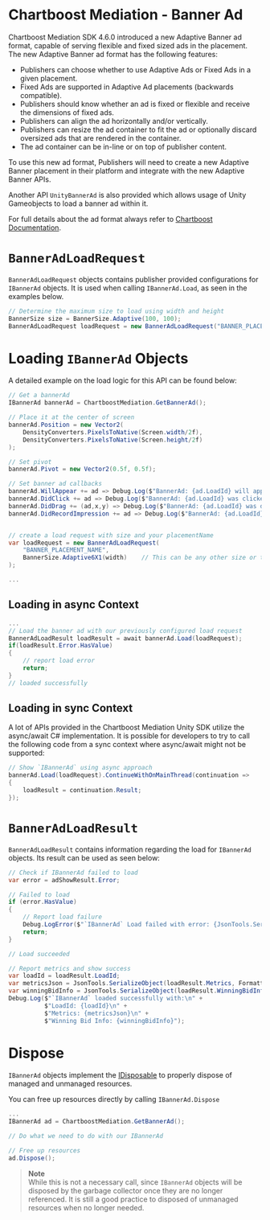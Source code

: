 # Chartboost Mediation - Banner Ad

Chartboost Mediation SDK 4.6.0 introduced a new Adaptive Banner ad format, capable of serving flexible and fixed sized ads in the placement. The new Adaptive Banner ad format has the following features:

* Publishers can choose whether to use Adaptive Ads or Fixed Ads in a given placement.
* Fixed Ads are supported in Adaptive Ad placements (backwards compatible).
* Publishers should know whether an ad is fixed or flexible and receive the dimensions of fixed ads.
* Publishers can align the ad horizontally and/or vertically.
* Publishers can resize the ad container to fit the ad or optionally discard oversized ads that are rendered in the container.
* The ad container can be in-line or on top of publisher content.

To use this new ad format, Publishers will need to create a new Adaptive Banner placement in their platform and integrate with the new Adaptive Banner APIs.

Another API `UnityBannerAd` is also provided which allows usage of Unity Gameobjects to load a banner ad within it.

For full details about the ad format always refer to [Chartboost Documentation](https://docs.chartboost.com/en/mediation/integrate/unity/load-ads/#banner-ad-objects).

# `BannerAdLoadRequest`

`BannerAdLoadRequest` objects contains publisher provided configurations for `IBannerAd` objects. It is used when calling `IBannerAd.Load`, as seen in the examples below.

```csharp
// Determine the maximum size to load using width and height
BannerSize size = BannerSize.Adaptive(100, 100);
BannerAdLoadRequest loadRequest = new BannerAdLoadRequest("BANNER_PLACEMENT_NAME", size);
```

# Loading `IBannerAd` Objects

A detailed example on the load logic for this API can be found below:

```csharp
// Get a bannerAd
IBannerAd bannerAd = ChartboostMediation.GetBannerAd();

// Place it at the center of screen
bannerAd.Position = new Vector2(
    DensityConverters.PixelsToNative(Screen.width/2f),
    DensityConverters.PixelsToNative(Screen.height/2f)
);

// Set pivot
bannerAd.Pivot = new Vector2(0.5f, 0.5f);

// Set banner ad callbacks
bannerAd.WillAppear += ad => Debug.Log($"BannerAd: {ad.LoadId} will appear.");
bannerAd.DidClick += ad => Debug.Log($"BannerAd: {ad.LoadId} was clicked.");
bannerAd.DidDrag += (ad,x,y) => Debug.Log($"BannerAd: {ad.LoadId} was dragged x:{x}/y:{y}.");
bannerAd.DidRecordImpression += ad => Debug.Log($"BannerAd: {ad.LoadId} was clicked.");


// create a load request with size and your placementName
var loadRequest = new BannerAdLoadRequest(
    "BANNER_PLACEMENT_NAME",
    BannerSize.Adaptive6X1(width)    // This can be any other size or the old non-adaptive size like `BannerSize.Standard`
);

...
```

## Loading in async Context
```csharp
...
// Load the banner ad with our previously configured load request
BannerAdLoadResult loadResult = await bannerAd.Load(loadRequest);
if(loadResult.Error.HasValue)
{
    // report load error
    return;
}
// loaded successfully
```

## Loading in sync Context
A lot of APIs provided in the Chartboost Mediation Unity SDK utilize the async/await C# implementation. It is possible for developers to try to call the following code from a sync context where async/await might not be supported:

```csharp
// Show `IBannerAd` using async approach
bannerAd.Load(loadRequest).ContinueWithOnMainThread(continuation =>
{
    loadResult = continuation.Result;
});
```

# `BannerAdLoadResult`

`BannerAdLoadResult` contains information regarding the load for `IBannerAd` objects. Its result can be used as seen below:

```csharp
// Check if IBannerAd failed to load
var error = adShowResult.Error;

// Failed to load
if (error.HasValue)
{
    // Report load failure
    Debug.LogError($"`IBannerAd` Load failed with error: {JsonTools.SerializeObject(error.Value, Formatting.Indented)}");
    return;
}

// Load succeeded

// Report metrics and show success
var loadId = loadResult.LoadId;
var metricsJson = JsonTools.SerializeObject(loadResult.Metrics, Formatting.Indented);
var winningBidInfo = JsonTools.SerializeObject(loadResult.WinningBidInfo, Formatting.Indented);
Debug.Log($"`IBannerAd` loaded successfully with:\n" +
          $"LoadId: {loadId}\n" +
          $"Metrics: {metricsJson}\n" +
          $"Winning Bid Info: {winningBidInfo}");

```

# Dispose

`IBannerAd` objects implement the [IDisposable](https://learn.microsoft.com/en-us/dotnet/api/system.idisposable?view=net-8.0) to properly dispose of managed and unmanaged resources.

You can free up resources directly by calling `IBannerAd.Dispose`

```csharp
...
IBannerAd ad = ChartboostMediation.GetBannerAd();

// Do what we need to do with our IBannerAd

// Free up resources
ad.Dispose();
```

> **Note** \
> While this is not a necessary call, since `IBannerAd` objects will be disposed by the garbage collector once they are no longer referenced. It is still a good practice to disposed of unmanaged resources when no longer needed.
